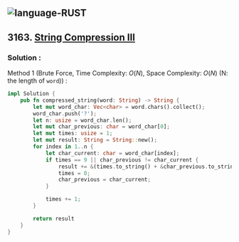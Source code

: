 ![language-RUST](https://img.shields.io/badge/RUST-8d4004?style=for-the-badge&logo=RUST)
---

## 3163. [String Compression III](https://leetcode.com/problems/string-compression-iii)

### Solution :

Method 1 (Brute Force, Time Complexity: $O(N)$, Space Complexity: $O(N)$ (N: the length of `word`)) :
```rust
impl Solution {
    pub fn compressed_string(word: String) -> String {
        let mut word_char: Vec<char> = word.chars().collect();
        word_char.push('?');
        let n: usize = word_char.len();
        let mut char_previous: char = word_char[0];
        let mut times: usize = 1;
        let mut result: String = String::new();
        for index in 1..n {
            let char_current: char = word_char[index];
            if times == 9 || char_previous != char_current {
                result += &(times.to_string() + &char_previous.to_string());
                times = 0;
                char_previous = char_current;
            }

            times += 1;
        }

        return result
    }
}
```
